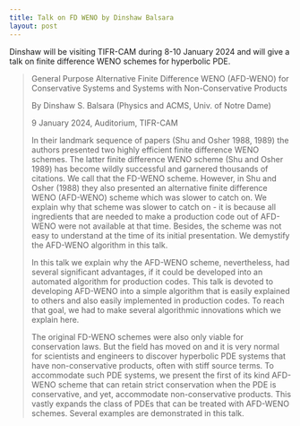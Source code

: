 ```yaml
---
title: Talk on FD WENO by Dinshaw Balsara
layout: post
---
```


Dinshaw will be visiting TIFR-CAM during 8-10 January 2024 and will give a talk on finite difference WENO schemes for hyperbolic PDE.

> General Purpose Alternative Finite Difference WENO (AFD-WENO) for Conservative Systems and Systems with Non-Conservative Products
>
> By Dinshaw S. Balsara (Physics and ACMS, Univ. of Notre Dame)
>
> 9 January 2024, Auditorium, TIFR-CAM
>
> In their landmark sequence of papers (Shu and Osher 1988, 1989) the authors presented two highly efficient finite difference WENO schemes. The latter finite difference WENO scheme (Shu and Osher 1989) has become wildly successful and garnered thousands of citations. We call that the FD-WENO scheme. However, in Shu and Osher (1988) they also presented an alternative finite difference WENO (AFD-WENO) scheme which was slower to catch on. We explain why that scheme was slower to catch on - it is because all ingredients that are needed to make a production code out of AFD-WENO were not available at that time. Besides, the scheme was not easy to understand at the time of its initial presentation. We demystify the AFD-WENO algorithm in this talk.  
>
> In this talk we explain why the AFD-WENO scheme, nevertheless, had several significant advantages, if it could be developed into an automated algorithm for production codes. This talk is devoted to developing AFD-WENO into a simple algorithm that is easily explained to others and also easily implemented in production codes. To reach that goal, we had to make several algorithmic innovations which we explain here.
>
> The original FD-WENO schemes were also only viable for conservation laws. But the field has moved on and it is very normal for scientists and engineers to discover hyperbolic PDE systems that have non-conservative products, often with stiff source terms. To accommodate such PDE systems, we present the first of its kind AFD-WENO scheme that can retain strict conservation when the PDE is conservative, and yet, accommodate non-conservative products. This vastly expands the class of PDEs that can be treated with AFD-WENO schemes. Several examples are demonstrated in this talk.
